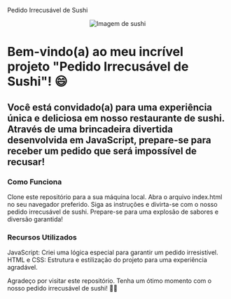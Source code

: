 Pedido Irrecusável de Sushi
<p align="center">
  <img src="https://upload.wikimedia.org/wikipedia/commons/thumb/6/60/Sushi_platter.jpg/800px-Sushi_platter.jpg" alt="Imagem de sushi">
</p>

<h1>Bem-vindo(a) ao meu incrível projeto "Pedido Irrecusável de Sushi"! 😄</h1>

<h2>Você está convidado(a) para uma experiência única e deliciosa em nosso restaurante de sushi. Através de uma brincadeira divertida desenvolvida em JavaScript, prepare-se para receber um pedido que será impossível de recusar!</h2>

<h3>Como Funciona</h3>
Clone este repositório para a sua máquina local.
Abra o arquivo index.html no seu navegador preferido.
Siga as instruções e divirta-se com o nosso pedido irrecusável de sushi.
Prepare-se para uma explosão de sabores e diversão garantida!

<h3>Recursos Utilizados</h3>
JavaScript: Criei uma lógica especial para garantir um pedido irresistível.
HTML e CSS: Estrutura e estilização do projeto para uma experiência agradável.

<p>Agradeço por visitar este repositório. Tenha um ótimo momento com o nosso pedido irrecusável de sushi! 🍣🎉</p>
